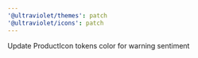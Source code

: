 ```yaml
---
'@ultraviolet/themes': patch
'@ultraviolet/icons': patch
---
```


Update ProductIcon tokens color for warning sentiment
